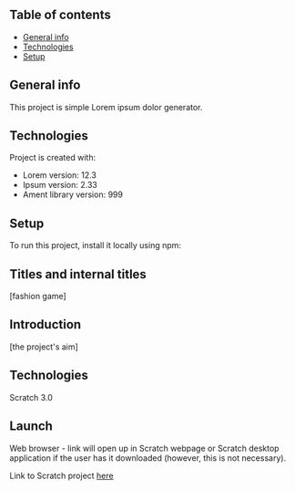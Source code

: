 
## Table of contents
* [General info](#general-info)
* [Technologies](#technologies)
* [Setup](#setup)

## General info
This project is simple Lorem ipsum dolor generator.
	
## Technologies
Project is created with:
* Lorem version: 12.3
* Ipsum version: 2.33
* Ament library version: 999
	
## Setup
To run this project, install it locally using npm:




## Titles and internal titles
[fashion game]

## Introduction
[the project's aim]


## Technologies
Scratch 3.0


## Launch
Web browser - link will open up in Scratch webpage or Scratch desktop application if the user has it downloaded (however, this is not necessary). 


Link to Scratch project [here](https://scratch.mit.edu/projects/725522286/) 



